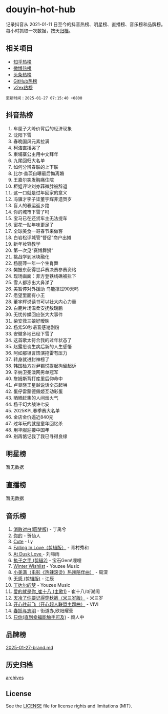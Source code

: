 # douyin-hot-hub

记录抖音从 2021-01-11 日至今的抖音热榜、明星榜、直播榜、音乐榜和品牌榜。每小时抓取一次数据，按天[归档](archives)。

## 相关项目

- [知乎热榜](https://github.com/lonnyzhang423/zhihu-hot-hub)
- [微博热榜](https://github.com/lonnyzhang423/weibo-hot-hub)
- [头条热榜](https://github.com/lonnyzhang423/toutiao-hot-hub)
- [GitHub热榜](https://github.com/lonnyzhang423/github-hot-hub)
- [v2ex热榜](https://github.com/lonnyzhang423/v2ex-hot-hub)


`更新时间：2025-01-27 07:15:40 +0800`

## 抖音热榜

1. 车厘子大降价背后的经济现象
1. 沈阳下雪
1. 春晚国风元素拉满
1. 柯洁直播哭了
1. 柬埔寨公主用中文拜年
1. 九尾回归大名单
1. 如何分辨春联的上下联
1. 比尔·盖茨自曝最后悔离婚
1. 王嘉尔突发胸痛住院
1. 柜姐评论刘亦菲微胖被辞退
1. 这一口就是过年回家的意义
1. 冯骥才李子柒董宇辉非遗贺岁
1. 盲人的春运返乡路
1. 你的城市下雪了吗
1. 宝马已在还贷车主无法提车
1. 窗花一贴年味更足了
1. 全球美食一哥春节来做客
1. 白岩松评城管“督促”商户出摊
1. 新年妆容教学
1. 第一次见“赛博舞狮”
1. 挑战学到冰块融化
1. 杨丽萍一年一个生肖舞
1. 樊振东获得世乒赛决赛参赛资格
1. 现场画面：菲方登铁线礁被拦下
1. 雪人都冻出大鼻涕了
1. 美暂停对外援助 乌能撑过90天吗
1. 愿望里面有小王
1. 董宇辉说读书可以壮大内心力量
1. 白鹿片场温柔安抚敖瑞鹏
1. 无忧传媒回应张大大事件
1. 柴安救三娘好暧昧
1. 杨紫50秒语音感谢剧粉
1. 安徽多地已经下雪了
1. 这首歌太符合我的过年状态了
1. 赵露思谈生病后新的人生感悟
1. 阿如那坦言饰演拖雷有压力
1. 转身就进封神榜了
1. 韩国检方对尹锡悦提起拘留起诉
1. 辛纳卫冕澳网男单冠军
1. 詹姆斯背打库里后仰命中
1. 卢昱晓王星越说话全员起哄
1. 蛋仔雷蒙德佩姬互动彩蛋
1. 晒晒赶集的人间烟火气
1. 杨千幻大战许七安
1. 2025KPL春季赛大名单
1. 金店金价逼近840元
1. 过年玩的就是童年回忆杀
1. 用华服迎接中国年
1. 别再惦记我了我已寻得良缘

## 明星榜

暂无数据

## 直播榜

暂无数据

## 音乐榜

1. [消散对白(圆梦版)](https://sf5-hl-cdn-tos.douyinstatic.com/obj/tos-cn-ve-2774/og4jB5I5IizzoZVAAAzWgBMAsMDWoArfwBOiFs) - 丁禹兮
1. [你的](https://sf5-hl-cdn-tos.douyinstatic.com/obj/tos-cn-ve-2774/oYuIeKf42jB7sEV6B2upMdpYAgfrQWj0FeRegh) - 贺仙人
1. [Cute](https://sf5-hl-cdn-tos.douyinstatic.com/obj/tos-cn-ve-2774/o4IbIzHWKAAB4wsS5qMBRiiAlEBGTpQRNfFvuo) - Ly
1. [Falling In Love（剪辑版）](https://sf5-hl-cdn-tos.douyinstatic.com/obj/tos-cn-ve-2774/o8ajpA8zzgBPahbBIO8AcKGBLJezFCRd1wfP9f) - 青村秀和
1. [ At Dusk  Love ](https://sf5-hl-cdn-tos.douyinstatic.com/obj/tos-cn-ve-2774/o8CrpCf5CaYgI4ZrtQgMQAFEfuGqNnRSDQAPBc) - 刘嗨雨
1. [执子之手 (剪辑2)](https://sf5-hl-cdn-tos.douyinstatic.com/obj/tos-cn-ve-2774/oUoZLQjCc31XzqsBnBQUNgeKtYPBcgbFDwtfcu) - 宝石Gem\哩哩
1. [Winter Wishlist](https://sf5-hl-cdn-tos.douyinstatic.com/obj/tos-cn-ve-2774/oIIgUOeamCFCVAzxN6MFRLIBlLGpUqQxeeHrLE) - Youzee Music
1. [小美满（电影《热辣滚烫》热辣陪伴曲）](https://sf5-hl-cdn-tos.douyinstatic.com/obj/tos-cn-ve-2774/o0GAn2lSgfZIDUgtevCGDQYnFg4CwnrBaxbTZL) - 周深
1. [无感 (剪辑版)](https://sf5-hl-cdn-tos.douyinstatic.com/obj/tos-cn-ve-2774/o0eIsUzJBDlQaQFC5OFlgbMEZC1TFYBftOBn6p) - 江辰
1. [丁达尔的梦](https://sf5-hl-cdn-tos.douyinstatic.com/obj/tos-cn-ve-2774/oMU3WirUZBVQkAC9ccG5P2IQirziZM2RTInUY) - Youzee Music
1. [爱的就是你_崔十八 (主歌1)](https://sf5-hl-cdn-tos.douyinstatic.com/obj/tos-cn-ve-2774/oI5BO5DhFZ6UTcNCnZaOCBLtZ7WIMQGfgnXf5E) - 崔十八/听潮阁
1. [天冷了你要记得穿秋裤（米三岁版）](https://sf5-hl-cdn-tos.douyinstatic.com/obj/tos-cn-ve-2774/oQlIwVIDWiZ6BQilAorS7MA0AgCkQDvcZAdm1) - 米三岁
1. [开心往前飞（开心超人联盟主题曲）](https://sf5-hl-cdn-tos.douyinstatic.com/obj/tos-cn-ve-2774/9d8fb7c82cf1421fb93a9fe925275e0a) - VIVI
1. [春娇与志明](https://sf5-hl-cdn-tos.douyinstatic.com/obj/tos-cn-ve-2774/e530d8fceb7044b39707d7f9ff54add1) - 街道办,欧阳耀莹
1. [只你(直到幸福能触手可及)](https://sf5-hl-cdn-tos.douyinstatic.com/obj/tos-cn-ve-2774/o0lBkRDzFTeaVSUz3ZZSCBVtZ5DIMQGfgmEAuE) - 颜人中

## 品牌榜

[2025-01-27-brand.md](archives/2025-01-27-brand.md)

## 历史归档

[archives](archives)

## License

See the [LICENSE](LICENSE) file for license rights and limitations (MIT).
